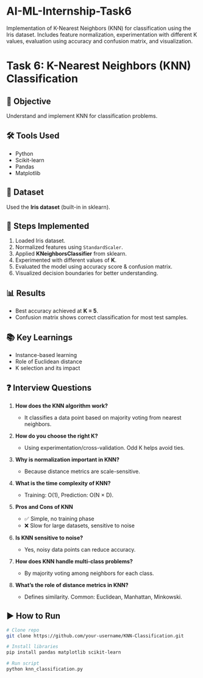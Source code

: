 # AI-ML-Internship-Task6
Implementation of K-Nearest Neighbors (KNN) for classification using the Iris dataset. Includes feature normalization, experimentation with different K values, evaluation using accuracy and confusion matrix, and visualization.
# Task 6: K-Nearest Neighbors (KNN) Classification  

## 🎯 Objective  
Understand and implement KNN for classification problems.  

## 🛠 Tools Used  
- Python  
- Scikit-learn  
- Pandas  
- Matplotlib  

## 📂 Dataset  
Used the **Iris dataset** (built-in in sklearn).  

## 🚀 Steps Implemented  
1. Loaded Iris dataset.  
2. Normalized features using `StandardScaler`.  
3. Applied **KNeighborsClassifier** from sklearn.  
4. Experimented with different values of **K**.  
5. Evaluated the model using accuracy score & confusion matrix.  
6. Visualized decision boundaries for better understanding.  

## 📊 Results  
- Best accuracy achieved at **K = 5**.  
- Confusion matrix shows correct classification for most test samples.  

## 📚 Key Learnings  
- Instance-based learning  
- Role of Euclidean distance  
- K selection and its impact  

## ❓ Interview Questions  
1. **How does the KNN algorithm work?**  
   - It classifies a data point based on majority voting from nearest neighbors.  

2. **How do you choose the right K?**  
   - Using experimentation/cross-validation. Odd K helps avoid ties.  

3. **Why is normalization important in KNN?**  
   - Because distance metrics are scale-sensitive.  

4. **What is the time complexity of KNN?**  
   - Training: O(1), Prediction: O(N × D).  

5. **Pros and Cons of KNN**  
   - ✅ Simple, no training phase  
   - ❌ Slow for large datasets, sensitive to noise  

6. **Is KNN sensitive to noise?**  
   - Yes, noisy data points can reduce accuracy.  

7. **How does KNN handle multi-class problems?**  
   - By majority voting among neighbors for each class.  

8. **What’s the role of distance metrics in KNN?**  
   - Defines similarity. Common: Euclidean, Manhattan, Minkowski.  

## ▶️ How to Run  
```bash
# Clone repo
git clone https://github.com/your-username/KNN-Classification.git  

# Install libraries
pip install pandas matplotlib scikit-learn  

# Run script
python knn_classification.py
